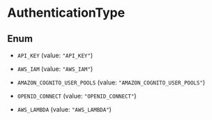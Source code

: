 

# AuthenticationType

## Enum


* `API_KEY` (value: `"API_KEY"`)

* `AWS_IAM` (value: `"AWS_IAM"`)

* `AMAZON_COGNITO_USER_POOLS` (value: `"AMAZON_COGNITO_USER_POOLS"`)

* `OPENID_CONNECT` (value: `"OPENID_CONNECT"`)

* `AWS_LAMBDA` (value: `"AWS_LAMBDA"`)



